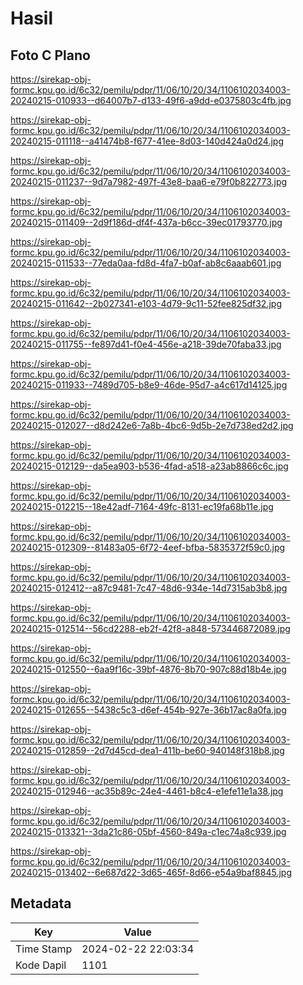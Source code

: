 # Hasil

## Foto C Plano

https://sirekap-obj-formc.kpu.go.id/6c32/pemilu/pdpr/11/06/10/20/34/1106102034003-20240215-010933--d64007b7-d133-49f6-a9dd-e0375803c4fb.jpg

https://sirekap-obj-formc.kpu.go.id/6c32/pemilu/pdpr/11/06/10/20/34/1106102034003-20240215-011118--a41474b8-f677-41ee-8d03-140d424a0d24.jpg

https://sirekap-obj-formc.kpu.go.id/6c32/pemilu/pdpr/11/06/10/20/34/1106102034003-20240215-011237--9d7a7982-497f-43e8-baa6-e79f0b822773.jpg

https://sirekap-obj-formc.kpu.go.id/6c32/pemilu/pdpr/11/06/10/20/34/1106102034003-20240215-011409--2d9f186d-df4f-437a-b6cc-39ec01793770.jpg

https://sirekap-obj-formc.kpu.go.id/6c32/pemilu/pdpr/11/06/10/20/34/1106102034003-20240215-011533--77eda0aa-fd8d-4fa7-b0af-ab8c6aaab601.jpg

https://sirekap-obj-formc.kpu.go.id/6c32/pemilu/pdpr/11/06/10/20/34/1106102034003-20240215-011642--2b027341-e103-4d79-9c11-52fee825df32.jpg

https://sirekap-obj-formc.kpu.go.id/6c32/pemilu/pdpr/11/06/10/20/34/1106102034003-20240215-011755--fe897d41-f0e4-456e-a218-39de70faba33.jpg

https://sirekap-obj-formc.kpu.go.id/6c32/pemilu/pdpr/11/06/10/20/34/1106102034003-20240215-011933--7489d705-b8e9-46de-95d7-a4c617d14125.jpg

https://sirekap-obj-formc.kpu.go.id/6c32/pemilu/pdpr/11/06/10/20/34/1106102034003-20240215-012027--d8d242e6-7a8b-4bc6-9d5b-2e7d738ed2d2.jpg

https://sirekap-obj-formc.kpu.go.id/6c32/pemilu/pdpr/11/06/10/20/34/1106102034003-20240215-012129--da5ea903-b536-4fad-a518-a23ab8866c6c.jpg

https://sirekap-obj-formc.kpu.go.id/6c32/pemilu/pdpr/11/06/10/20/34/1106102034003-20240215-012215--18e42adf-7164-49fc-8131-ec19fa68b11e.jpg

https://sirekap-obj-formc.kpu.go.id/6c32/pemilu/pdpr/11/06/10/20/34/1106102034003-20240215-012309--81483a05-6f72-4eef-bfba-5835372f59c0.jpg

https://sirekap-obj-formc.kpu.go.id/6c32/pemilu/pdpr/11/06/10/20/34/1106102034003-20240215-012412--a87c9481-7c47-48d6-934e-14d7315ab3b8.jpg

https://sirekap-obj-formc.kpu.go.id/6c32/pemilu/pdpr/11/06/10/20/34/1106102034003-20240215-012514--56cd2288-eb2f-42f8-a848-573446872089.jpg

https://sirekap-obj-formc.kpu.go.id/6c32/pemilu/pdpr/11/06/10/20/34/1106102034003-20240215-012550--6aa9f16c-39bf-4876-8b70-907c88d18b4e.jpg

https://sirekap-obj-formc.kpu.go.id/6c32/pemilu/pdpr/11/06/10/20/34/1106102034003-20240215-012655--5438c5c3-d6ef-454b-927e-36b17ac8a0fa.jpg

https://sirekap-obj-formc.kpu.go.id/6c32/pemilu/pdpr/11/06/10/20/34/1106102034003-20240215-012859--2d7d45cd-dea1-411b-be60-940148f318b8.jpg

https://sirekap-obj-formc.kpu.go.id/6c32/pemilu/pdpr/11/06/10/20/34/1106102034003-20240215-012946--ac35b89c-24e4-4461-b8c4-e1efe11e1a38.jpg

https://sirekap-obj-formc.kpu.go.id/6c32/pemilu/pdpr/11/06/10/20/34/1106102034003-20240215-013321--3da21c86-05bf-4560-849a-c1ec74a8c939.jpg

https://sirekap-obj-formc.kpu.go.id/6c32/pemilu/pdpr/11/06/10/20/34/1106102034003-20240215-013402--6e687d22-3d65-465f-8d66-e54a9baf8845.jpg


## Metadata

| Key        | Value               |
| ---------- | ------------------- |
| Time Stamp | 2024-02-22 22:03:34 |
| Kode Dapil | 1101                |



